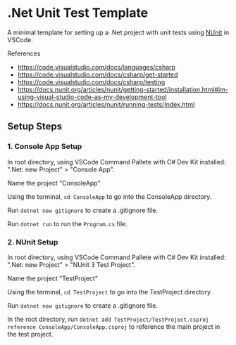 # .Net Unit Test Template

A minimal template for setting up a .Net project with unit tests using [NUnit](https://nunit.org/) in VSCode.

References

- <https://code.visualstudio.com/docs/languages/csharp>
- <https://code.visualstudio.com/docs/csharp/get-started>
- <https://code.visualstudio.com/docs/csharp/testing>
- <https://docs.nunit.org/articles/nunit/getting-started/installation.html#im-using-visual-studio-code-as-my-development-tool>
- <https://docs.nunit.org/articles/nunit/running-tests/Index.html>

## Setup Steps

### 1. Console App Setup

In root directory, using VSCode Command Pallete with C# Dev Kit installed: ".Net: new Project" > "Console App".

Name the project "ConsoleApp"

Using the terminal, `cd ConsoleApp` to go into the ConsoleApp directory.

Run `dotnet new gitignore` to create a .gitignore file.

Run `dotnet run` to run the `Program.cs` file.

### 2. NUnit Setup

In root directory, using VSCode Command Pallete with C# Dev Kit installed: ".Net: new Project" > "NUnit 3 Test Project".

Name the project "TestProject"

Using the terminal, `cd TestProject` to go into the TestProject directory.

Run `dotnet new gitignore` to create a .gitignore file.

In the root directory, run `dotnet add TestProject/TestProject.csproj reference ConsoleApp/ConsoleApp.csproj` to reference the main project in the test project.
